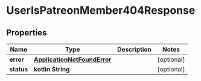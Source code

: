 
# UserIsPatreonMember404Response

## Properties
| Name | Type | Description | Notes |
| ------------ | ------------- | ------------- | ------------- |
| **error** | [**ApplicationNotFoundError**](ApplicationNotFoundError.md) |  |  [optional] |
| **status** | **kotlin.String** |  |  [optional] |



